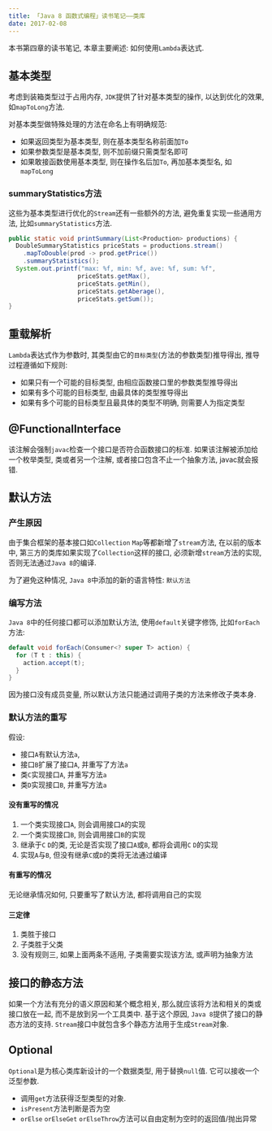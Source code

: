 ```yaml
---
title: 「Java 8 函数式编程」读书笔记——类库
date: 2017-02-08
---
```

本书第四章的读书笔记, 本章主要阐述: 如何使用`Lambda`表达式. 

## 基本类型

考虑到装箱类型过于占用内存, `JDK`提供了针对基本类型的操作, 以达到优化的效果, 如`mapToLong`方法.

对基本类型做特殊处理的方法在命名上有明确规范:

- 如果返回类型为基本类型, 则在基本类型名称前面加`To`
- 如果参数类型是基本类型, 则不加前缀只需类型名即可
- 如果敢接函数使用基本类型, 则在操作名后加`To`, 再加基本类型名, 如`mapToLong`

### summaryStatistics方法

这些为基本类型进行优化的`Stream`还有一些额外的方法, 避免重复实现一些通用方法, 比如`summaryStatistics`方法.

```java
public static void printSummary(List<Production> productions) {
  DoubleSummaryStatistics priceStats = productions.stream()
    .mapToDouble(prod -> prod.getPrice())
    .summaryStatistics();
  System.out.printf("max: %f, min: %f, ave: %f, sum: %f",
                   priceStats.getMax(),
                   priceStats.getMin(),
                   priceStats.getAberage(),
                   priceStats.getSum());
}
```

## 重载解析

`Lambda`表达式作为参数时, 其类型由它的`目标类型`(方法的参数类型)推导得出, 推导过程遵循如下规则:

- 如果只有一个可能的目标类型, 由相应函数接口里的参数类型推导得出
- 如果有多个可能的目标类型, 由最具体的类型推导得出
- 如果有多个可能的目标类型且最具体的类型不明确, 则需要人为指定类型

## @FunctionalInterface

该注解会强制`javac`检查一个接口是否符合函数接口的标准. 如果该注解被添加给一个枚举类型, 类或者另一个注解, 或者接口包含不止一个抽象方法, javac就会报错.

## 默认方法

### 产生原因

由于集合框架的基本接口如`Collection` `Map`等都新增了`stream`方法, 在以前的版本中, 第三方的类库如果实现了`Collection`这样的接口, 必须新增`stream`方法的实现, 否则无法通过`Java 8`的编译. 

为了避免这种情况, `Java 8`中添加的新的语言特性: `默认方法`

### 编写方法

`Java 8`中的任何接口都可以添加默认方法, 使用`default`关键字修饰, 比如`forEach`方法:

```java
default void forEach(Consumer<? super T> action) {
  for (T t : this) {
    action.accept(t);
  }
}
```

因为接口没有成员变量, 所以默认方法只能通过调用子类的方法来修改子类本身.

### 默认方法的重写

假设:

- 接口`A`有默认方法`a`,
- 接口`B`扩展了接口`A`, 并重写了方法`a`
- 类`C`实现接口`A`, 并重写方法`a`
- 类`D`实现接口`B`, 并重写方法`a`

#### 没有重写的情况

1. 一个类实现接口`A`, 则会调用接口`A`的实现
2. 一个类实现接口`B`, 则会调用接口`B`的实现
3. 继承于`C` `D`的类, 无论是否实现了接口`A`或`B`, 都将会调用`C` `D`的实现
4. 实现`A`与`B`, 但没有继承`C`或`D`的类将无法通过编译

#### 有重写的情况

无论继承情况如何, 只要重写了默认方法, 都将调用自己的实现

#### 三定律

1. 类胜于接口
2. 子类胜于父类
3. 没有规则三, 如果上面两条不适用, 子类需要实现该方法, 或声明为抽象方法

## 接口的静态方法

如果一个方法有充分的语义原因和某个概念相关, 那么就应该将方法和相关的类或接口放在一起, 而不是放到另一个工具类中. 基于这个原因, `Java 8`提供了接口的静态方法的支持. `Stream`接口中就包含多个静态方法用于生成`Stream`对象.

## Optional

`Optional`是为核心类库新设计的一个数据类型, 用于替换`null`值. 它可以接收一个泛型参数.

- 调用`get`方法获得泛型类型的对象.
- `isPresent`方法判断是否为空
- `orElse` `orElseGet` `orElseThrow`方法可以自由定制为空时的返回值/抛出异常